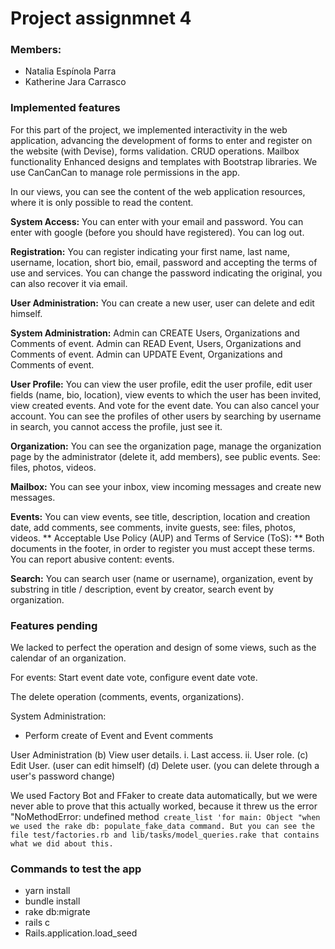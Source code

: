 # Project assignmnet 4

### Members:
* Natalia Espínola Parra
* Katherine Jara Carrasco

### Implemented features
For this part of the project, we implemented interactivity in the web application, advancing the development of forms to enter and register on the website (with Devise), forms validation. CRUD operations. Mailbox functionality Enhanced designs and templates with Bootstrap libraries. We use CanCanCan to manage role permissions in the app.

In our views, you can see the content of the web application resources, where it is only possible to read the content.


**System Access:** You can enter with your email and password. You can enter with google (before you should have registered). You can log out.

**Registration:** You can register indicating your first name, last name, username, location, short bio, email, password and accepting the terms of use and services. You can change the password indicating the original, you can also recover it via email.

**User Administration:** You can create a new user, user can delete and edit himself. 

**System Administration:** Admin can CREATE Users, Organizations and Comments of event. Admin can READ Event, Users, Organizations and Comments of event. Admin can UPDATE Event, Organizations and Comments of event. 

**User Profile:** You can view the user profile, edit the user profile, edit user fields (name, bio, location), view events to which the user has been invited, view created events. And vote for the event date. You can also cancel your account. You can see the profiles of other users by searching by username in search, you cannot access the profile, just see it.

**Organization:** You can see the organization page, manage the organization page by the administrator (delete it, add members), see public events. See: files, photos, videos.

**Mailbox:** You can see your inbox, view incoming messages and create new messages.

**Events:** You can view events, see title, description, location and creation date, add comments, see comments, invite guests, see: files, photos, videos.
** Acceptable Use Policy (AUP) and Terms of Service (ToS): ** Both documents in the footer, in order to register you must accept these terms. You can report abusive content: events.

**Search:** You can search user (name or username), organization, event by substring in title / description, event by creator, search event by organization.


### Features pending
We lacked to perfect the operation and design of some views, such as the calendar of an organization.

For events: Start event date vote, configure event date vote.

The delete operation (comments, events, organizations).

System Administration:
- Perform create of Event and Event comments

User Administration
(b) View user details.
i. Last access. ii. User role.
(c) Edit User. (user can edit himself)
(d) Delete user. (you can delete through a user's password change)

We used Factory Bot and FFaker to create data automatically, but we were never able to prove that this actually worked, because it threw us the error "NoMethodError: undefined method` create_list 'for main: Object "when we used the rake db: populate_fake_data command. But you can see the file test/factories.rb and lib/tasks/model_queries.rake that contains what we did about this.`


### Commands to test the app
* yarn install
* bundle install
* rake db:migrate
* rails c
* Rails.application.load_seed

